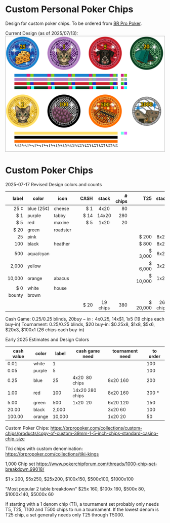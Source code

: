 # Custom Personal Poker Chips

Design for custom poker chips. To be ordered from [BR Pro Poker](https://brpropoker.com/collections/custom-chips/products/copy-of-custom-39mm-1-5-inch-chips-standard-casino-chip-size).

Current Design (as of 2025/07/13):
![Poker Chips](houser-chips.png)


# Custom Poker Chips

2025-07-17 Revised Design colors and counts

| **label** | **color**  | **icon** |     |  CASH | **stack** | **# chips** |     |        T25 |  stack   | # chips | **order** | traditional color |
| --------: | ---------- | -------- | --- | ----: | :-------: | ----------: | --- | ---------: | :------: | ------: | --------: | ----------------- |
|      25 ¢ | blue (25¢) | cheese   |     | $   1 |   4x20    |          80 |     |            |          |         |       100 |                   |
|       $ 1 | purple     | tabby    |     |  $ 14 |   14x20   |         280 |     |            |          |         |       300 | white             |
|       $ 5 | red        | maxine   |     | $   5 |   1x20    |          20 |     |            |          |         |       150 |                   |
|      $ 20 | green      | roadster |     |       |           |             |     |            |          |         |       100 |                   |
|        25 | pink       |          |     |       |           |             |     | $      200 |   8x20   |     160 |       200 |                   |
|       100 | black      | heather  |     |       |           |             |     | $      800 |   8x20   |     160 |       200 |                   |
|       500 | aqua/cyan  |          |     |       |           |             |     |  $   3,000 |   6x20   |     120 |       150 | purple            |
|     2,000 | yellow     |          |     |       |           |             |     |  $   6,000 |   3x20   |      60 |       100 |                   |
|    10,000 | orange     | abacus   |     |       |           |             |     |   $ 10,000 |   1x20   |      20 |        50 |                   |
|       $ 0 | white      | house    |     |       |           |             |     |            |          |         |        50 |                   |
|    bounty | brown      |          |     |       |           |             |     |            |          |         |        25 |                   |
|           |            |          |     |  $ 20 | 19 chips  |         380 |     |   $ 20,000 | 26 chips |     520 |      1425 |                   |

Cash Game: $0.25/$0.25 blinds, $20 buy-in: 4x$0.25, 14x$1, 1x5 (19 chips each buy-in)
Tournament: $0.25/$0.25 blinds, $20 buy-in: $0.25x8, $1x8, $5x6, $20x3, $100x1 (26 chips each buy-in)

Early 2025 Estimates and Design Colors

| cash value | color  | label  | cash game need  | tournament need | to order |
| ---------- | ------ | ------ | --------------- | --------------- | -------- |
| 0.01       | white  | 1      |                 |                 | 100      |
| 0.05       | purple | 5      |                 |                 | 100      |
| 0.25       | blue   | 25     | 4x20  80 chips  | 8x20 160        | 200      |
| 1.00       | red    | 100    | 14x20 280 chips | 8x20 160        | 300 *    |
| 5.00       | green  | 500    | 1x20  20        | 6x20 120        | 150      |
| 20.00      | black  | 2,000  |                 | 3x20 60         | 100      |
| 100.00     | orange | 10,000 |                 | 1x20 20         | 50       |

Custom Poker Chips:
https://brpropoker.com/collections/custom-chips/products/copy-of-custom-39mm-1-5-inch-chips-standard-casino-chip-size

Tiki chips with custom denomination:
https://brpropoker.com/collections/tiki-kings

1,000 Chip set
https://www.pokerchipforum.com/threads/1000-chip-set-breakdown.99018/

$1 x 200, $5x250, $25x200, $100x150, $500x100, $1000x100

"Most popular 2 table breakdown"
$25x 160, $100x 160, $500x 80, $1000x140, $5000x 60

If starting with a 1 denom chip (T1), a tournament set probably only needs T5, T25, T100 and T500 chips to run a tournament.
If the lowest denom is T25 chip, a set generally needs only T25 through T5000.

